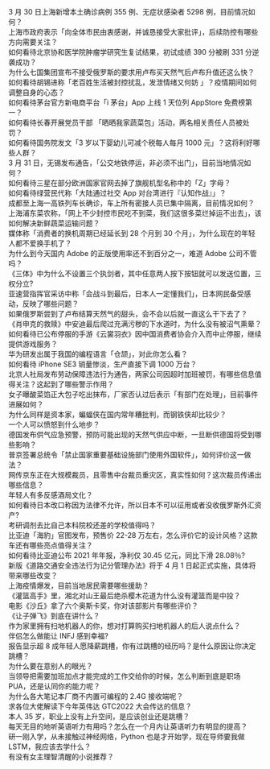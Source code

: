 3 月 30 日上海新增本土确诊病例 355 例、无症状感染者 5298 例，目前情况如何？  
上海市政府表示「向全体市民由衷感谢，并诚恳接受大家批评」，后续防控有哪些方向需要关注？  
如何看待北京协和医学院肿瘤学研究生复试结果，初试成绩 390 分被刷 331 分逆袭成功？  
为什么七国集团宣布不接受俄罗斯的要求用卢布买天然气后卢布升值还这么快？  
如何看待胡锡进称「老百姓生活被封控扰乱，发泄情绪又何妨 」？疫情期间如何调整自身的心态？  
如何看待茅台官方新电商平台「i 茅台」App 上线 1 天位列 AppStore 免费榜第一？  
如何看待长春开展党员干部 「晒晒我家蔬菜包」活动，两名相关责任人员被处罚？  
如何看待国务院发文「3 岁以下婴幼儿可减个税每人每月 1000 元」？这将利好哪些人群？  
3 月 31 日，无锡发布通告，「公交地铁停运，非必须不出门」，目前当地情况如何？  
如何看待三星在部分欧洲国家官网去掉了旗舰机型名称中的「Z」字母？  
如何看待绿营民代称「大陆通过社交 App 对台湾进行『认知作战』」？  
成都至上海一高铁列车长确诊，车上所有密接人员已集中隔离，目前情况如何？  
上海浦东菜农称，「网上不少封控市民吃不到菜，我们这很多菜烂掉运不出去」，该如何解决新鲜蔬菜运输问题？  
媒体称「消费者的换机周期已经延长到 28 个月到 30 个月」，为什么现在的年轻人都不爱换手机了？  
为什么到今天国内 Adobe 的正版使用率还不到百分之一，难道 Adobe 公司不管吗？  
《三体》中为什么不设置三个执剑者，其中任意两人按下按钮就可以发送位置，三权分立?  
亚速营指挥官采访中称「会战斗到最后，日本人一定懂我们」，日本网民备受感动，反映了哪些问题？  
如果俄罗斯尝到了卢布结算天然气的甜头，会不会以后就一直这么干下去了？  
《肖申克的救赎》中安迪最后爬过充满污秽的下水道时，为什么没有被沼气熏晕？  
如何看待已公布停服的手游《云裳羽衣》因中国消费者协会介入而中止停服，继续提供游戏服务？  
华为研发出属于我国的编程语言「仓颉」，对此你怎么看？  
如何看待 iPhone SE3 销量惨淡，生产直接下调 1000 万台？  
北京人社局发布劳动保障违法行为通告，两家公司因超时加班被罚，有哪些信息值得关注？这起到了哪些警示作用？  
女子曝酸菜馅正大包子吃出抹布，厂家否认过后表示「有部门在处理」，目前事件进展如何？  
为什么同样是资本家，蝙蝠侠在国内常年糟批判，而钢铁侠却比较少？  
一个人可以愤怒到什么地步？  
德国发布供气应急预警，预防可能出现的天然气供应中断，一旦断供德国将受到哪些影响？  
普京签署总统令「禁止国家重要基础设施部门使用外国软件」，如何评价这一做法？  
网传京东正在大规模裁员，且零售中台裁员重灾区，真实性如何？这次裁员传递出哪些信息？  
年轻人有多反感酒局文化？  
如何看待日本改口称因为法律不允许，所以日本不可以征用或者没收俄罗斯外汇资产?  
考研调剂去比自己本科院校还差的学校值得吗？  
比亚迪「海豹」官图发布，预售价 22-28 万左右，怎么评价它的设计风格？这款车还有哪些亮点值得关注？  
如何看待比亚迪公布 2021 年年报，净利仅 30.45 亿元，同比下滑 28.08％?  
新版《道路交通安全违法行为记分管理办法》将于 4 月 1 日起正式实施，具体将带来哪些改变？  
上海疫情爆发，目前当地居民需要哪些援助？  
《灌篮高手》里，湘北对山王最后绝杀樱木花道为什么没有灌篮而是中投？  
电影《沙丘》拿了六个奥斯卡奖，你对该部影片有哪些评价？  
《让子弹飞》到底在讲什么？  
作为家里拥有扫地机器人的你，想对打算购买扫地机器人的后人说点什么？  
伴侣怎么做能让 INFJ 感到幸福?  
报告显示超 8 成年轻人愿降薪跳槽，你有过跳槽的经历吗？是什么原因让你决定跳槽？  
为什么要在意别人的眼光？  
当领导把需要加班加点才能完成的工作交给你的时候，怎么判断到底是职场 PUA，还是认同你的能力呢？  
为什么各大笔记本厂商不内置可编程的 2.4G 接收端呢？  
求各位大佬解读下今年英伟达 GTC2022 大会传达的信息？  
本人 35 岁，职业上没有上升空间，是应该创业还是跳槽？  
每天无目的地听英语听力有用吗？怎么在一个月内让英语听力有明显的提高？  
研一刚入学，从未接触过神经网络，Python 也是才开始学，现在导师要我做 LSTM，我应该去学什么？  
有没有女主理智清醒的小说推荐？  
